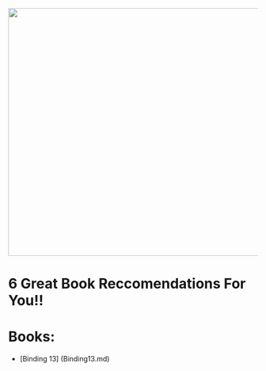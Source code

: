 <img src="https://bookmanspage.wordpress.com/wp-content/uploads/2021/04/bookreviews.jpg" width="600" height="500"> 

#  6 Great Book Reccomendations For You!! 

# Books:
- [Binding 13] (Binding13.md)
